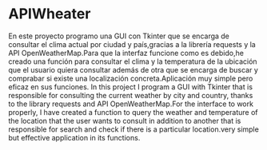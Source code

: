 # APIWheater

En este proyecto programo una GUI con Tkinter que se encarga de consultar el clima actual por ciudad y país,gracias a la librería requests y la API OpenWeatherMap.Para que la interfaz funcione como es debido,he creado una función para consultar el clima y la temperatura de la ubicación que el usuario quiera consultar además de otra que se encarga de buscar y comprabar si existe una localización concreta.Aplicación muy simple pero eficaz en sus funciones. In this project I program a GUI with Tkinter that is responsible for consulting the current weather by city and country, thanks to the library requests and API OpenWeatherMap.For the interface to work properly, I have created a function to query the weather and temperature of the location that the user wants to consult in addition to another that is responsible for search and check if there is a particular location.very simple but effective application in its functions.
